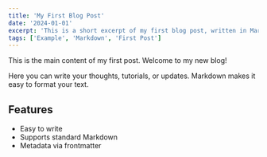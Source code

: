 ```yaml
---
title: 'My First Blog Post'
date: '2024-01-01'
excerpt: 'This is a short excerpt of my first blog post, written in Markdown!'
tags: ['Example', 'Markdown', 'First Post']
---
```


This is the main content of my first post. Welcome to my new blog!

Here you can write your thoughts, tutorials, or updates. Markdown makes it easy to format your text.

## Features
- Easy to write
- Supports standard Markdown
- Metadata via frontmatter
